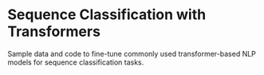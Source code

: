 # Sequence Classification with Transformers
Sample data and code to fine-tune commonly used transformer-based NLP models for sequence classification tasks.
